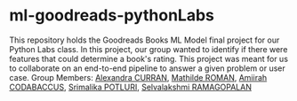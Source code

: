 # ml-goodreads-pythonLabs
This repository holds the Goodreads Books ML Model final project for our Python Labs class.  In this project, our group wanted to identify if there were features that could determine a book's rating. This project was meant for us to collaborate on an end-to-end pipeline to answer a given problem or user case.
Group Members: <a href="https://github.com/teaArchivist">Alexandra CURRAN</a>, <a href="https://github.com/mat-tie">Mathilde ROMAN</a>, <a href="https://github.com/Amiirah09">Amiirah CODABACCUS</a>, <a href="https://github.com/potlurimallika">Srimalika POTLURI</a>, <a href="https://github.com/rgsvm/DSTI">Selvalakshmi RAMAGOPALAN</a>

